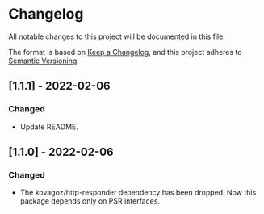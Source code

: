 # Changelog
All notable changes to this project will be documented in this file.

The format is based on [Keep a Changelog](https://keepachangelog.com/en/1.0.0/),
and this project adheres to [Semantic Versioning](https://semver.org/spec/v2.0.0.html).

## [1.1.1] - 2022-02-06
### Changed
- Update README.

## [1.1.0] - 2022-02-06
### Changed
- The kovagoz/http-responder dependency has been dropped.
  Now this package depends only on PSR interfaces.
